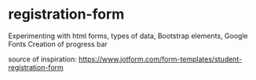 # registration-form

Experimenting with html forms, types of data, Bootstrap elements, Google Fonts
Creation of progress bar

source of inspiration: https://www.jotform.com/form-templates/student-registration-form
